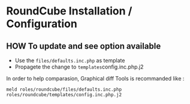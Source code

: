 # RoundCube Installation / Configuration

## HOW To update and see option available

* Use the `files/defaults.inc.php` as template
* Propagete the change to `templates`config.inc.php.j2

In order to help comparasion, Graphical diff Tools is recommanded like :  
```
meld roles/roundcube/files/defaults.inc.php roles/roundcube/templates/config.inc.php.j2
```
